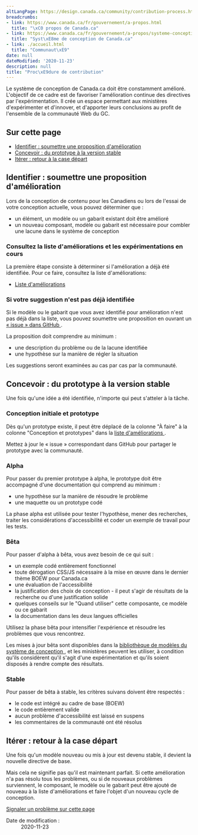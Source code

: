```yaml
---
altLangPage: https://design.canada.ca/community/contribution-process.html
breadcrumbs:
- link: https://www.canada.ca/fr/gouvernement/a-propos.html
  title: "\xC0 propos de Canada.ca"
- link: https://www.canada.ca/fr/gouvernement/a-propos/systeme-conception.html
  title: "Syst\xE8me de conception de Canada.ca"
- link: ./accueil.html
  title: "Communaut\xE9"
date: null
dateModified: '2020-11-23'
description: null
title: "Proc\xE9dure de contribution"
---
```



<p>
 Le système de conception de Canada.ca doit être constamment amélioré. L'objectif de ce cadre est de favoriser l'amélioration continue des directives par l'expérimentation. Il crée un espace permettant aux ministères d'expérimenter et d'innover, et d'apporter leurs conclusions au profit de l'ensemble de la communauté Web du GC.
</p>

<h2 class="h3">
 Sur cette page
</h2>

<ul>
 <li>
  <a href="#identifier">
   Identifier : soumettre une proposition d'amélioration
  </a>
 </li>
 <li>
  <a href="#concevoir">
   Concevoir : du prototype à la version stable
  </a>
 </li>
 <li>
  <a href="#iterer">
   Itérer : retour à la case départ
  </a>
 </li>
</ul>

<h2 id="identifier">
 Identifier : soumettre une proposition d'amélioration
</h2>

<p>
 Lors de la conception de contenu pour les Canadiens ou lors de l'essai de votre conception actuelle, vous pouvez déterminer que :
</p>

<ul>
 <li>
  un élément, un modèle ou un gabarit existant doit être amélioré
 </li>
 <li>
  un nouveau composant, modèle ou gabarit est nécessaire pour combler une lacune dans le système de conception
 </li>
</ul>

<h3>
 Consultez la liste d'améliorations et les expérimentations en cours
</h3>

<p>
 La première étape consiste à déterminer si l'amélioration a déjà été identifiée. Pour ce faire, consultez la liste d'améliorations:
</p>

<ul>
 <li>
  <a href="https://github.com/canada-ca/design-system-systeme-conception/projects/1">
   Liste d'améliorations
  </a>
 </li>
</ul>

<h3>
 Si votre suggestion n'est pas déjà identifiée
</h3>

<p>
 Si le modèle ou le gabarit que vous avez identifié pour amélioration n'est pas déjà dans la liste, vous pouvez soumettre une proposition en ouvrant un
 <a href="https://github.com/canada-ca/design-system-systeme-conception/issues">
  « issue » dans GitHub
 </a>
 .
</p>

<p>
 La proposition doit comprendre au minimum :
</p>

<ul>
 <li>
  une description du problème ou de la lacune identifiée
 </li>
 <li>
  une hypothèse sur la manière de régler la situation
 </li>
</ul>

<p>
 Les suggestions seront examinées au cas par cas par la communauté.
</p>

<h2 id="concevoir">
 Concevoir : du prototype à la version stable
</h2>

<p>
 Une fois qu'une idée a été identifiée, n'importe qui peut s'atteler à la tâche.
</p>

<h3>
 Conception initiale et prototype
</h3>

<p>
 Dès qu'un prototype existe, il peut être déplacé de la colonne "À faire" à la colonne "Conception et prototypes" dans la
 <a href="https://github.com/canada-ca/design-system-systeme-conception/projects/1">
  liste d'améliorations
 </a>
 .
</p>

<p>
 Mettez à jour le « issue » correspondant dans GitHub pour partager le prototype avec la communauté.
</p>

<h3>
 Alpha
</h3>

<p>
 Pour passer du premier prototype à alpha, le prototype doit être accompagné d'une documentation qui comprend au minimum :
</p>

<ul>
 <li>
  une hypothèse sur la manière de résoudre le problème
 </li>
 <li>
  une maquette ou un prototype codé
 </li>
</ul>

<p>
 La phase alpha est utilisée pour tester l'hypothèse, mener des recherches, traiter les considérations d'accessibilité et coder un exemple de travail pour les tests.
</p>

<h3>
 Bêta
</h3>

<p>
 Pour passer d'alpha à bêta, vous avez besoin de ce qui suit :
</p>

<ul>
 <li>
  un exemple codé entièrement fonctionnel
 </li>
 <li>
  toute dérogation CSS/JS nécessaire à la mise en œuvre dans le dernier thème BOEW pour Canada.ca
 </li>
 <li>
  une évaluation de l'accessibilité
 </li>
 <li>
  la justification des choix de conception - il peut s'agir de résultats de la recherche ou d'une justification solide
 </li>
 <li>
  quelques conseils sur le "Quand utiliser" cette composante, ce modèle ou ce gabarit
 </li>
 <li>
  la documentation dans les deux langues officielles
 </li>
</ul>

<p>
 Utilisez la phase bêta pour intensifier l'expérience et résoudre les problèmes que vous rencontrez.
</p>

<p>
 Les mises à jour bêta sont disponibles dans la
 <a href="https://www.canada.ca/fr/gouvernement/a-propos/systeme-conception/bibliotheque-modeles.html">
  bibliothèque de modèles du système de conception
 </a>
 , et les ministères peuvent les utiliser, à condition qu'ils considèrent qu'il s'agit d'une expérimentation et qu'ils soient disposés à rendre compte des résultats.
</p>

<h3>
 Stable
</h3>

<p>
 Pour passer de bêta à stable, les critères suivans doivent être respectés :
</p>

<ul>
 <li>
  le code est intégré au cadre de base (BOEW)
 </li>
 <li>
  le code entièrement valide
 </li>
 <li>
  aucun problème d'accessibilité est laissé en suspens
 </li>
 <li>
  les commentaires de la communauté ont été résolus
 </li>
</ul>

<h2 id="iterer">
 Itérer : retour à la case départ
</h2>

<p>
 Une fois qu'un modèle nouveau ou mis à jour est devenu stable, il devient la nouvelle directive de base.
</p>

<p>
 Mais cela ne signifie pas qu'il est maintenant parfait. Si cette amélioration n'a pas résolu tous les problèmes, ou si de nouveaux problèmes surviennent, le composant, le modèle ou le gabarit peut être ajouté de nouveau à la liste d'améliorations et faire l'objet d'un nouveau cycle de conception.
</p>



<div class="row pagedetails">
 <div class="col-sm-6 col-lg-4 mrgn-tp-sm">
  <div class="panel-pane pane-block pane-bean-report-problem-button">
   <div class="pane-content">
    <section>
     <div class="field field-name-field-bean-wetkit-body field-type-text-long field-label-hidden">
      <div class="field-items">
       <div class="field-item even">
        <a class="btn btn-default btn-block" href="https://www.canada.ca/fr/signaler-probleme.html">
         Signaler un problème sur cette page
        </a>
       </div>
      </div>
     </div>
    </section>
   </div>
  </div>
 </div>
 <div class="col-sm-3 mrgn-tp-sm pull-right">
  <div class="wb-share" data-wb-share='{"lnkClass": "btn btn-default btn-block"}'>
  </div>
 </div>
 <div class="datemod col-xs-12 mrgn-tp-lg">
  <dl id="wb-dtmd">
   <dt>
    Date de modification :
   </dt>
   <dd>
    <time property="dateModified">
     2020-11-23
    </time>
   </dd>
  </dl>
 </div>
</div>

